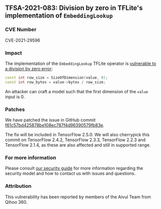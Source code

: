 ## TFSA-2021-083: Division by zero in TFLite's implementation of `EmbeddingLookup`

### CVE Number
CVE-2021-29596

### Impact
The implementation of the `EmbeddingLookup` TFLite operator is [vulnerable to a
division by zero
error](https://github.com/galeone/tensorflow/blob/e4b29809543b250bc9b19678ec4776299dd569ba/tensorflow/lite/kernels/embedding_lookup.cc#L73-L74):

```cc
const int row_size = SizeOfDimension(value, 0);
const int row_bytes = value->bytes / row_size;
```

An attacker can craft a model such that the first dimension of the `value` input
is 0.

### Patches
We have patched the issue in GitHub commit
[f61c57bd425878be108ec787f4d96390579fb83e](https://github.com/galeone/tensorflow/commit/f61c57bd425878be108ec787f4d96390579fb83e).

The fix will be included in TensorFlow 2.5.0. We will also cherrypick this
commit on TensorFlow 2.4.2, TensorFlow 2.3.3, TensorFlow 2.2.3 and TensorFlow
2.1.4, as these are also affected and still in supported range.

### For more information
Please consult [our security
guide](https://github.com/galeone/tensorflow/blob/master/SECURITY.md) for
more information regarding the security model and how to contact us with issues
and questions.

### Attribution
This vulnerability has been reported by members of the Aivul Team from Qihoo
360.
